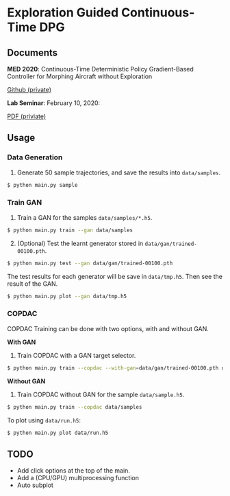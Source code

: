 # Exploration Guided Continuous-Time DPG

## Documents

**MED 2020**:
Continuous-Time Deterministic Policy Gradient-Based Controller
for Morphing Aircraft without Exploration

[Github (private)](https://github.com/seong-hun/med-2020/tree/submitted)

**Lab Seminar**:
February 10, 2020:

[PDF (priviate)](https://drive.google.com/file/d/1f1zddPFNfISP1pHkUacKMTVpD3YiormL/view?usp=sharing)


## Usage

### Data Generation

1. Generate 50 sample trajectories, and save the results into `data/samples`.
```bash
$ python main.py sample
```

### Train GAN

1. Train a GAN for the samples `data/samples/*.h5`.
```bash
$ python main.py train --gan data/samples
```

2. (Optional) Test the learnt generator stored in `data/gan/trained-00100.pth`.
```bash
$ python main.py test --gan data/gan/trained-00100.pth
```
The test results for each generator will be save in `data/tmp.h5`.
Then see the result of the GAN.
```bash
$ python main.py plot --gan data/tmp.h5
```

### COPDAC

COPDAC Training can be done with two options, with and without GAN.

**With GAN**

1. Train COPDAC with a GAN target selector.
```bash
$ python main.py train --copdac --with-gan=data/gan/trained-00100.pth data/samples
```

**Without GAN**

1. Train COPDAC without GAN for the sample `data/sample.h5`.
```bash
$ python main.py train --copdac data/samples
```

To plot using `data/run.h5`:
```bash
$ python main.py plot data/run.h5
```

## TODO

- Add click options at the top of the main.
- Add a (CPU/GPU) multiprocessing function
- Auto subplot
